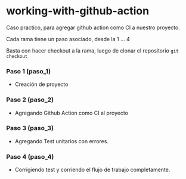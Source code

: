 # working-with-github-action
Caso practico, para agregar github action como CI a nuestro proyecto.

Cada rama tiene un paso asociado, desde la 1 ... 4

Basta con hacer checkout a la rama, luego de clonar el repositorio
`git checkout`

### Paso 1 (paso_1)
- Creación de proyecto

### Paso 2 (paso_2)
- Agregando Github Action como CI al proyecto

### Paso 3 (paso_3)
- Agregando Test unitarios con errores.

### Paso 4 (paso_4)
- Corrigiendo test y corriendo el flujo de trabajo completamente.
